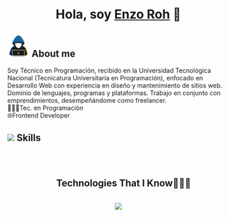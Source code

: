 <div align="center">
<h1 align="center">Hola, soy <a href="https://enzodev.com.ar">Enzo Roh</a> 👋</h1>
</div>

## <picture><img src = "https://github.com/0xAbdulKhalid/0xAbdulKhalid/raw/main/assets/mdImages/about_me.gif" width = 50px></picture> **About me**

Soy Técnico en Programación, recibido en la Universidad Tecnológica Nacional (Tecnicatura Universitaria en Programación), enfocado en Desarrollo Web con experiencia en diseño y mantenimiento de sitios web. Dominio de lenguajes, programas y plataformas. Trabajo en conjunto con emprendimientos, desempeñándome como freelancer.
<br>
👨🏼‍💻Tec. en Programación
<br>
🌐Frontend Developer
<br>

## <img src="https://media2.giphy.com/media/QssGEmpkyEOhBCb7e1/giphy.gif?cid=ecf05e47a0n3gi1bfqntqmob8g9aid1oyj2wr3ds3mg700bl&rid=giphy.gif" width ="25"><b> Skills</b>
<br>

<!--h1 without bottom border-->
<div id="user-content-toc">
  <ul align="center">
    <summary><h2 style="display: inline-block">Technologies That I Know👨🏻‍💻</h2></summary>
  </ul>
</div>
<!--tech stack icons-->
<p align="center">
  <a href="https://skillicons.dev">
    <img src="https://skillicons.dev/icons?i=html,css,js,bootstrap,nodejs,react,git,github,vscode&perline=14" />
  </a>
</p>
